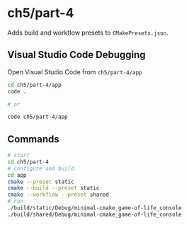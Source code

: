 # ch5/part-4

Adds build and workflow presets to `CMakePresets.json`.

## Visual Studio Code Debugging

Open Visual Studio Code from `ch5/part-4/app`

```bash
cd ch5/part-4/app
code .

# or

code ch5/part-4/app
```

## Commands

```bash
# start
cd ch5/part-4
# configure and build
cd app
cmake --preset static
cmake --build --preset static
cmake --workflow --preset shared
# run
./build/static/Debug/minimal-cmake_game-of-life_console
./build/shared/Debug/minimal-cmake_game-of-life_console
```
